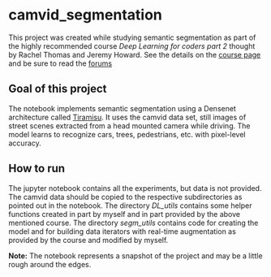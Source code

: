 # camvid_segmentation

This project was created while studying semantic segmentation as part of the highly recommended course *Deep Learning for coders part 2*
thought by Rachel Thomas and Jeremy Howard. See the details on the [course page](http://course.fast.ai/) and be sure to read the [forums](http://forums.fast.ai)

## Goal of this project
The notebook implements semantic segmentation using a Densenet architecture called [Tiramisu](https://arxiv.org/abs/1611.09326). 
It uses the camvid data set, still images of street scenes extracted from a head mounted camera while driving. The model learns to recognize cars, trees, pedestrians, etc. with pixel-level accuracy. 

## How to run
The jupyter notebook contains all the experiments, but data is not provided. The camvid data should be copied to the respective subdirectories as pointed out in the notebook.
The directory *DL_utils* contains some helper functions created in part by myself and in part provided by the above mentioned course. 
The directory *segm_utils* contains code for creating the model and for building data iterators with real-time augmentation as provided by the course and modified by myself. 

**Note:** The notebook represents a snapshot of the project and may be a little rough around the edges.

